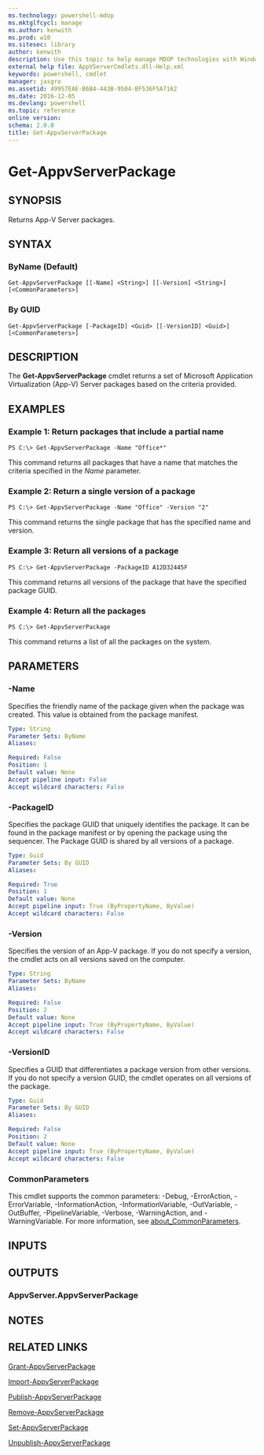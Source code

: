 ```yaml
---
ms.technology: powershell-mdop
ms.mktglfcycl: manage
ms.author: kenwith
ms.prod: w10
ms.sitesec: library
author: kenwith
description: Use this topic to help manage MDOP technologies with Windows PowerShell.
external help file: AppVServerCmdlets.dll-Help.xml
keywords: powershell, cmdlet
manager: jasgro 
ms.assetid: 49957EAE-B6B4-443B-9504-BF536F5A7162
ms.date: 2016-12-05
ms.devlang: powershell
ms.topic: reference
online version: 
schema: 2.0.0
title: Get-AppvServerPackage
---
```


# Get-AppvServerPackage

## SYNOPSIS
Returns App-V Server packages.

## SYNTAX

### ByName (Default)
```
Get-AppvServerPackage [[-Name] <String>] [[-Version] <String>] [<CommonParameters>]
```

### By GUID
```
Get-AppvServerPackage [-PackageID] <Guid> [[-VersionID] <Guid>] [<CommonParameters>]
```

## DESCRIPTION
The **Get-AppvServerPackage** cmdlet returns a set of Microsoft Application Virtualization (App-V) Server packages based on the criteria provided.

## EXAMPLES

### Example 1: Return packages that include a partial name
```
PS C:\> Get-AppvServerPackage -Name "Office*"
```

This command returns all packages that have a name that matches the criteria specified in the *Name* parameter.

### Example 2: Return a single version of a package
```
PS C:\> Get-AppvServerPackage -Name "Office" -Version "2"
```

This command returns the single package that has the specified name and version.

### Example 3: Return all versions of a package
```
PS C:\> Get-AppvServerPackage -PackageID A12D32445F
```

This command returns all versions of the package that have the specified package GUID.

### Example 4: Return all the packages
```
PS C:\> Get-AppvServerPackage
```

This command returns a list of all the packages on the system.

## PARAMETERS

### -Name
Specifies the friendly name of the package given when the package was created.
This value is obtained from the package manifest.

```yaml
Type: String
Parameter Sets: ByName
Aliases: 

Required: False
Position: 1
Default value: None
Accept pipeline input: False
Accept wildcard characters: False
```

### -PackageID
Specifies the package GUID that uniquely identifies the package.
It can be found in the package manifest or by opening the package using the sequencer.
The Package GUID is shared by all versions of a package.

```yaml
Type: Guid
Parameter Sets: By GUID
Aliases: 

Required: True
Position: 1
Default value: None
Accept pipeline input: True (ByPropertyName, ByValue)
Accept wildcard characters: False
```

### -Version
Specifies the version of an App-V package.
If you do not specify a version, the cmdlet acts on all versions saved on the computer.

```yaml
Type: String
Parameter Sets: ByName
Aliases: 

Required: False
Position: 2
Default value: None
Accept pipeline input: True (ByPropertyName, ByValue)
Accept wildcard characters: False
```

### -VersionID
Specifies a GUID that differentiates a package version from other versions.
If you do not specify a version GUID, the cmdlet operates on all versions of the package.

```yaml
Type: Guid
Parameter Sets: By GUID
Aliases: 

Required: False
Position: 2
Default value: None
Accept pipeline input: True (ByPropertyName, ByValue)
Accept wildcard characters: False
```

### CommonParameters
This cmdlet supports the common parameters: -Debug, -ErrorAction, -ErrorVariable, -InformationAction, -InformationVariable, -OutVariable, -OutBuffer, -PipelineVariable, -Verbose, -WarningAction, and -WarningVariable. For more information, see [about_CommonParameters](http://go.microsoft.com/fwlink/?LinkID=113216).

## INPUTS

## OUTPUTS

### AppvServer.AppvServerPackage

## NOTES

## RELATED LINKS

[Grant-AppvServerPackage](./Grant-AppvServerPackage.md)

[Import-AppvServerPackage](./Import-AppvServerPackage.md)

[Publish-AppvServerPackage](./Publish-AppvServerPackage.md)

[Remove-AppvServerPackage](./Remove-AppvServerPackage.md)

[Set-AppvServerPackage](./Set-AppvServerPackage.md)

[Unpublish-AppvServerPackage](./Unpublish-AppvServerPackage.md)
